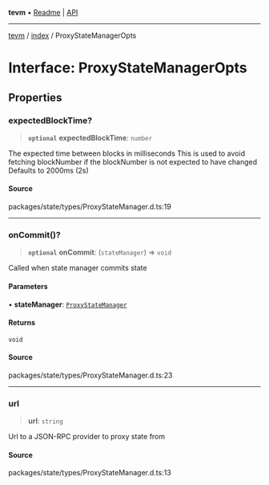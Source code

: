 **tevm** • [Readme](../../README.md) \| [API](../../modules.md)

***

[tevm](../../README.md) / [index](../README.md) / ProxyStateManagerOpts

# Interface: ProxyStateManagerOpts

## Properties

### expectedBlockTime?

> **`optional`** **expectedBlockTime**: `number`

The expected time between blocks in milliseconds
This is used to avoid fetching blockNumber if the blockNumber is not expected to have changed
Defaults to 2000ms (2s)

#### Source

packages/state/types/ProxyStateManager.d.ts:19

***

### onCommit()?

> **`optional`** **onCommit**: (`stateManager`) => `void`

Called when state manager commits state

#### Parameters

• **stateManager**: [`ProxyStateManager`](../../state/classes/ProxyStateManager.md)

#### Returns

`void`

#### Source

packages/state/types/ProxyStateManager.d.ts:23

***

### url

> **url**: `string`

Url to a JSON-RPC provider to proxy state from

#### Source

packages/state/types/ProxyStateManager.d.ts:13
